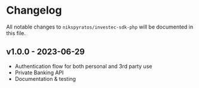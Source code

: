 # Changelog

All notable changes to `nikspyratos/investec-sdk-php` will be documented in this file.

## v1.0.0 - 2023-06-29

- Authentication flow for both personal and 3rd party use
- Private Banking API
- Documentation & testing
